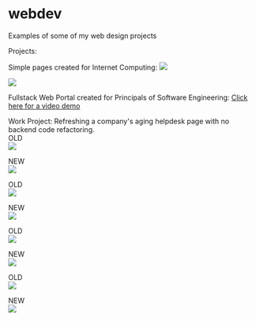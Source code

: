 # webdev
Examples of some of my web design projects

Projects:

Simple pages created for Internet Computing:
![](projectpage.gif)

![](musicportfolio.gif)

Fullstack Web Portal created for Principals of Software Engineering:
[Click here for a video demo](https://www.youtube.com/watch?v=oUu_haCwMXc)

Work Project: Refreshing a company's aging helpdesk page with no backend code refactoring.  
OLD  
![](sc1.png)

NEW  
![](sc1_new.png)


OLD  
![](sc2.png)

NEW  
![](sc2_new.png)

OLD  
![](sc3.png)

NEW  
![](sc3_new.png)

OLD  
![](sc4.png)

NEW  
![](sc4_new.png)

